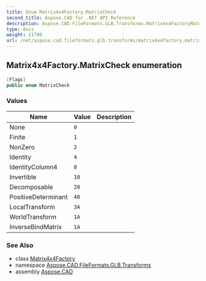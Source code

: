```yaml
---
title: Enum Matrix4x4Factory.MatrixCheck
second_title: Aspose.CAD for .NET API Reference
description: Aspose.CAD.FileFormats.GLB.Transforms.Matrix4x4FactoryMatrixCheck enum. 
type: docs
weight: 11700
url: /net/aspose.cad.fileformats.glb.transforms/matrix4x4factory.matrixcheck/
---
```

## Matrix4x4Factory.MatrixCheck enumeration

```csharp
[Flags]
public enum MatrixCheck
```

### Values

| Name | Value | Description |
| --- | --- | --- |
| None | `0` |  |
| Finite | `1` |  |
| NonZero | `2` |  |
| Identity | `4` |  |
| IdentityColumn4 | `8` |  |
| Invertible | `10` |  |
| Decomposable | `20` |  |
| PositiveDeterminant | `40` |  |
| LocalTransform | `3A` |  |
| WorldTransform | `1A` |  |
| InverseBindMatrix | `1A` |  |

### See Also

* class [Matrix4x4Factory](../matrix4x4factory/)
* namespace [Aspose.CAD.FileFormats.GLB.Transforms](../../aspose.cad.fileformats.glb.transforms/)
* assembly [Aspose.CAD](../../)


